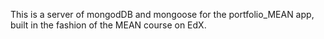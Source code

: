 This is a server of mongodDB and mongoose for the portfolio_MEAN app, built in the
fashion of the MEAN course on EdX.
